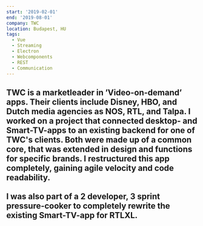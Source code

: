 ```yaml
---
start: '2019-02-01'
end: '2019-08-01'
company: TWC
location: Budapest, HU
tags:
  - Vue
  - Streaming
  - Electron
  - Webcomponents
  - REST
  - Communication
---
```

TWC is a marketleader in ’Video-on-demand’ apps. Their clients include Disney, HBO, and Dutch media agencies as NOS, RTL, and Talpa. I worked on a project that connected desktop- and Smart-TV-apps to an existing backend for one of TWC's clients. Both were made up of a common core, that was extended in design and functions for specific brands. I restructured this app completely, gaining agile velocity and code readability.<br><br>I was also part of a 2 developer, 3 sprint pressure-cooker to completely rewrite the existing Smart-TV-app for RTLXL.
---